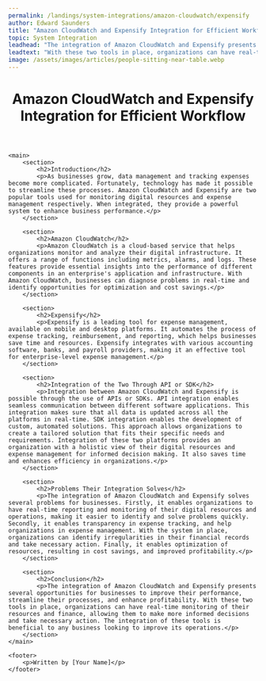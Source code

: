 ```yaml
---
permalink: /landings/system-integrations/amazon-cloudwatch/expensify
author: Edward Saunders
title: "Amazon CloudWatch and Expensify Integration for Efficient Workflow"
topic: System Integration
leadhead: "The integration of Amazon CloudWatch and Expensify presents several opportunities for businesses to improve their performance, streamline their processes, and enhance profitability"
leadtext: "With these two tools in place, organizations can have real-time monitoring of their resources and finance, allowing them to make more informed decisions and take necessary action. The integration of these tools is beneficial to any business looking to improve its operations."
image: /assets/images/articles/people-sitting-near-table.webp
---
```

<div class="arttext">	<header>
		<h1>Amazon CloudWatch and Expensify Integration for Efficient Workflow</h1>
	</header>

	<main>
		<section>
			<h2>Introduction</h2>
			<p>As businesses grow, data management and tracking expenses become more complicated. Fortunately, technology has made it possible to streamline these processes. Amazon CloudWatch and Expensify are two popular tools used for monitoring digital resources and expense management respectively. When integrated, they provide a powerful system to enhance business performance.</p>
		</section>

		<section>
			<h2>Amazon CloudWatch</h2>
			<p>Amazon CloudWatch is a cloud-based service that helps organizations monitor and analyze their digital infrastructure. It offers a range of functions including metrics, alarms, and logs. These features provide essential insights into the performance of different components in an enterprise's application and infrastructure. With Amazon CloudWatch, businesses can diagnose problems in real-time and identify opportunities for optimization and cost savings.</p>
		</section>

		<section>
			<h2>Expensify</h2>
			<p>Expensify is a leading tool for expense management, available on mobile and desktop platforms. It automates the process of expense tracking, reimbursement, and reporting, which helps businesses save time and resources. Expensify integrates with various accounting software, banks, and payroll providers, making it an effective tool for enterprise-level expense management.</p>
		</section>

		<section>
			<h2>Integration of the Two Through API or SDK</h2>
			<p>Integration between Amazon CloudWatch and Expensify is possible through the use of APIs or SDKs. API integration enables seamless communication between different software applications. This integration makes sure that all data is updated across all the platforms in real-time. SDK integration enables the development of custom, automated solutions. This approach allows organizations to create a tailored solution that fits their specific needs and requirements. Integration of these two platforms provides an organization with a holistic view of their digital resources and expense management for informed decision making. It also saves time and enhances efficiency in organizations.</p>
		</section>

		<section>
			<h2>Problems Their Integration Solves</h2>
			<p>The integration of Amazon CloudWatch and Expensify solves several problems for businesses. Firstly, it enables organizations to have real-time reporting and monitoring of their digital resources and operations, making it easier to identify and solve problems quickly. Secondly, it enables transparency in expense tracking, and help organizations in expense management. With the system in place, organizations can identify irregularities in their financial records and take necessary action. Finally, it enables optimization of resources, resulting in cost savings, and improved profitability.</p>
		</section>

		<section>
			<h2>Conclusion</h2>
			<p>The integration of Amazon CloudWatch and Expensify presents several opportunities for businesses to improve their performance, streamline their processes, and enhance profitability. With these two tools in place, organizations can have real-time monitoring of their resources and finance, allowing them to make more informed decisions and take necessary action. The integration of these tools is beneficial to any business looking to improve its operations.</p>
		</section>
	</main>

	<footer>
		<p>Written by [Your Name]</p>
	</footer>
</div>